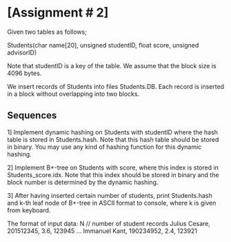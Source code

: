 # [Assignment # 2]
Given two tables as follows;
 
Students(char name[20], unsigned studentID, float score, unsigned advisorID)
 
Note that studentID is a key of the table. We assume that the block size is 4096 bytes.
 
We insert records of Students into files Students.DB. Each record is inserted in a block without overlapping into two blocks.

## Sequences
1] Implement dynamic hashing on Students with studentID where the hash table is stored in Students.hash. Note that this hash table should be stored in binary. You may use any kind of hashing function for this dynamic hashing.
 
2] Implement B+-tree on Students with score, where this index is stored in Students_score.idx. Note that this index should be stored in binary and the block number is determined by the dynamic hashing. 
 
3] After having inserted certain number of students, print Students.hash and k-th leaf node of B+-tree in ASCII format to console, where k is given from keyboard.
 
The format of input data:
N // number of student records
Julius Cesare, 201512345, 3.6, 123945
…
Immanuel Kant, 190234952, 2.4, 123921